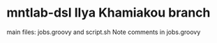 # mntlab-dsl Ilya Khamiakou branch

main files: jobs.groovy and script.sh
Note comments in jobs.groovy 

